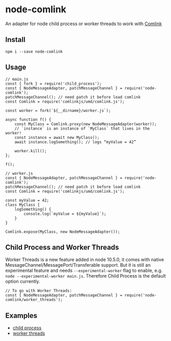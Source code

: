 # node-comlink
An adapter for node child process or worker threads to work with [Comlink](https://github.com/GoogleChromeLabs/comlink)

## Install
`npm i --save node-comlink`

## Usage
```
// main.js
const { fork } = require('child_process');
const { NodeMessageAdapter, patchMessageChannel } = require('node-comlink');
patchMessageChannel(); // need patch it before load comlink
const Comlink = require('comlinkjs/umd/comlink.js');

const worker = fork(`${__dirname}/worker.js`);

async function f() {
    const MyClass = Comlink.proxy(new NodeMessageAdapter(worker));
    // `instance` is an instance of `MyClass` that lives in the worker!
    const instance = await new MyClass();
    await instance.logSomething(); // logs “myValue = 42”

    worker.kill();
};

f();
```

```
// worker.js
const { NodeMessageAdapter, patchMessageChannel } = require('node-comlink');
patchMessageChannel(); // need patch it before load comlink
const Comlink = require('comlinkjs/umd/comlink.js');

const myValue = 42;
class MyClass {
    logSomething() {
        console.log(`myValue = ${myValue}`);
    }
}

Comlink.expose(MyClass, new NodeMessageAdapter());
```

## Child Process and Worker Threads
Worker Threads is a new feature added in node 10.5.0, it comes with native MessageChannel/MessagePort/Transferable support. But it is still an experimental feature and needs `--experimental-worker` flag to enable, e.g. `node --experimental-worker main.js`. Therefore Child Process is the default option currently.

```
// To go with Worker Threads:
const { NodeMessageAdapter, patchMessageChannel } = require('node-comlink/worker_threads');
```

## Examples
* [child process](examples/child_process)
* [worker threads](examples/worker_threads)
